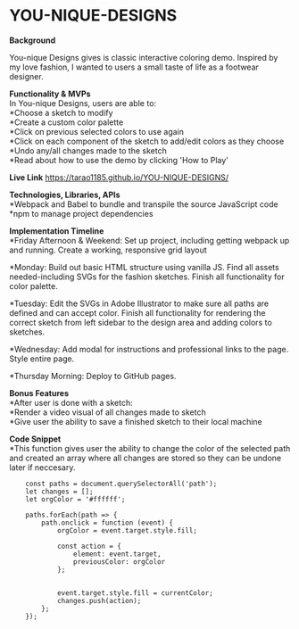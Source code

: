 # YOU-NIQUE-DESIGNS

**Background**

You-nique Designs gives is classic interactive coloring demo. Inspired by my love fashion, I wanted to users a small taste of life as a footwear designer.

**Functionality & MVPs**  
In You-nique Designs, users are able to:  
*Choose a sketch to modify  
*Create a custom color palette    
*Click on previous selected colors to use again  
*Click on each component of the sketch to add/edit colors as they choose  
*Undo any/all changes made to the sketch  
*Read about how to use the demo by clicking 'How to Play'  

**Live Link**
https://tarao1185.github.io/YOU-NIQUE-DESIGNS/

**Technologies, Libraries, APIs**  
*Webpack and Babel to bundle and transpile the source JavaScript code  
*npm to manage project dependencies  

**Implementation Timeline**  
*Friday Afternoon & Weekend: Set up project, including getting webpack up and running. Create a working, responsive grid layout  

*Monday: Build out basic HTML structure using vanilla JS. Find all assets needed-including SVGs for the fashion sketches. Finish all functionality for color palette.  

*Tuesday: Edit the SVGs in Adobe Illustrator to make sure all paths are defined and can accept color. Finish all functionality for rendering the correct sketch from left sidebar to the design area and adding colors to sketches.  

*Wednesday: Add modal for instructions and professional links to the page. Style entire page.  

*Thursday Morning: Deploy to GitHub pages.  

**Bonus Features**  
*After user is done with a sketch:  
  *Render a video visual of all changes made to sketch  
  *Give user the ability to save a finished sketch to their local machine  

**Code Snippet**  
*This function gives user the ability to change the color of the selected path and created an array where all changes are stored so they can be undone later if neccesary.  

```
    const paths = document.querySelectorAll('path');
    let changes = [];
    let orgColor = '#ffffff';

    paths.forEach(path => {
        path.onclick = function (event) {
            orgColor = event.target.style.fill;

            const action = {
                element: event.target,
                previousColor: orgColor
            };

 
            event.target.style.fill = currentColor;
            changes.push(action);
        };
    });
  ```
